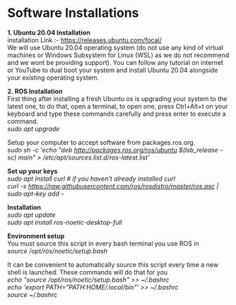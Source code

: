# Software Installations

**1. Ubuntu 20.04 Installation** <br>
installation Link :- https://releases.ubuntu.com/focal/ <br>
We will use Ubuntu 20.04 operating system (do not use any kind of virtual machines or Windows Subsystem for Linux (WSL) as we do not recommend and we wont be providing support). You can follow any tutorial on internet or YouTube to dual boot your system and install Ubuntu 20.04 alongside your existing operating system.

**2. ROS Installation**<br>
First thing after installing a fresh Ubuntu os is upgrading your system to the latest one, to do that, open a terminal, to open one, press Ctrl+Alt+t on your keyboard and type these commands carefully and press enter to execute a command. <br>
_sudo apt upgrade_ <br>

Setup your computer to accept software from packages.ros.org. <br>
_sudo sh -c 'echo "deb http://packages.ros.org/ros/ubuntu $(lsb_release -sc) main" > /etc/apt/sources.list.d/ros-latest.list'_ <br>

**Set up your keys**<br>
_sudo apt install curl # if you haven't already installed curl <br>
curl -s https://raw.githubusercontent.com/ros/rosdistro/master/ros.asc | sudo apt-key add -_ <br>

**Installation** <br>
_sudo apt update_ <br>
_sudo apt install ros-noetic-desktop-full_ <br>

**Environment setup** <br>
You must source this script in every bash terminal you use ROS in<br>
_source /opt/ros/noetic/setup.bash_<br>

It can be convenient to automatically source this script every time a new shell is launched. These commands will do that for you <br>
_echo "source /opt/ros/noetic/setup.bash" >> ~/.bashrc <br>
echo 'export PATH="$PATH:$HOME/.local/bin"' >> ~/.bashrc_ <br>
_source ~/.bashrc_ <br>
